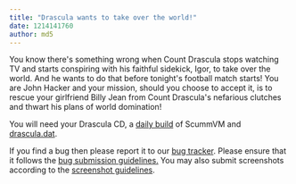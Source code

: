 ```yaml
---
title: "Drascula wants to take over the world!"
date: 1214141760
author: md5
---
```


You know there's something wrong when Count Drascula stops watching TV and starts conspiring with his faithful sidekick, Igor, to take over the world. And he wants to do that before tonight's football match starts! You are John Hacker and your mission, should you choose to accept it, is to rescue your girlfriend Billy Jean from Count Drascula's nefarious clutches and thwart his plans of world domination!

You will need your Drascula CD, a [daily build](/downloads/#daily) of ScummVM and [drascula.dat](https://scummvm.svn.sourceforge.net/svnroot/scummvm/scummvm/trunk/dists/engine-data/drascula.dat).

If you find a bug then please report it to our [bug tracker](http://bugs.scummvm.org/). Please ensure that it follows the [bug submission guidelines.](/faq/#question.report-bugs) You may also submit screenshots according to the [screenshot guidelines](http://wiki.scummvm.org/index.php/Screenshots).
